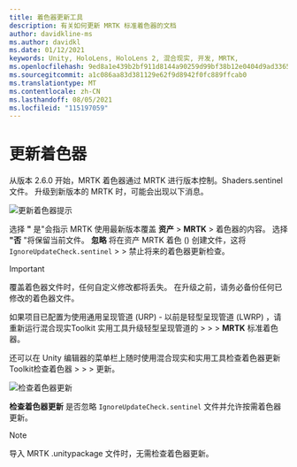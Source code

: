```yaml
---
title: 着色器更新工具
description: 有关如何更新 MRTK 标准着色器的文档
author: davidkline-ms
ms.author: davidkl
ms.date: 01/12/2021
keywords: Unity, HoloLens, HoloLens 2, 混合现实, 开发, MRTK,
ms.openlocfilehash: 9ed8a1e439b2bf911d8144a90259d99bf38b12e0404d9ad3365152bed633042c
ms.sourcegitcommit: a1c086aa83d381129e62f9d8942f0fc889ffcab0
ms.translationtype: MT
ms.contentlocale: zh-CN
ms.lasthandoff: 08/05/2021
ms.locfileid: "115197059"
---
```

# <a name="updating-shaders"></a>更新着色器

从版本 2.6.0 开始，MRTK 着色器通过 MRTK 进行版本控制。Shaders.sentinel 文件。 升级到新版本的 MRTK 时，可能会出现以下消息。

![更新着色器提示](../images/tools/UpdateShaderPrompt.png)

选择 **"** 是"会指示 MRTK 使用最新版本覆盖 **资产**  >  **MRTK**  >  着色器的内容。 选择 **"否** "将保留当前文件。 **忽略** 将在资产 MRTK 着色 () 创建文件，这将 `IgnoreUpdateCheck.sentinel`   >    >  禁止将来的着色器更新检查。

> [!IMPORTANT]
> 覆盖着色器文件时，任何自定义修改都将丢失。 在升级之前，请务必备份任何已修改的着色器文件。
>
> 如果项目已配置为使用通用呈现管道 (URP) - 以前是轻型呈现管道 (LWRP) ，请重新运行混合现实Toolkit 实用工具升级轻型呈现管道的 >  >  >
>  **MRTK** 标准着色器。

还可以在 Unity 编辑器的菜单栏上随时使用混合现实和实用工具检查着色器更新Toolkit检查着色器  >    >    >  更新。

![检查着色器更新](../images/tools/ShaderUpdateMenu.png)

**检查着色器更新** 是否忽略 `IgnoreUpdateCheck.sentinel` 文件并允许按需着色器更新。

> [!NOTE]
> 导入 MRTK .unitypackage 文件时，无需检查着色器更新。
